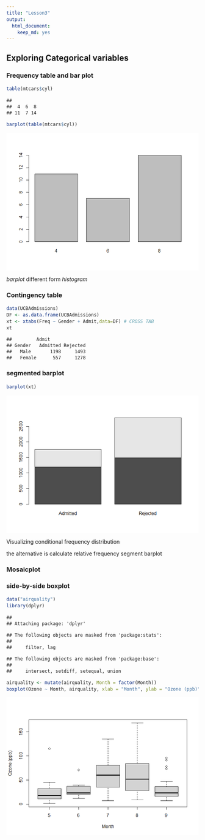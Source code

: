 ```yaml
---
title: "Lesson3"
output: 
  html_document: 
    keep_md: yes
---
```




## **Exploring Categorical variables**

### **Frequency table and bar plot**


```r
table(mtcars$cyl)
```

```
## 
##  4  6  8 
## 11  7 14
```

```r
barplot(table(mtcars$cyl))
```

<img src="Lesson3_files/figure-html/n-1.png" style="display: block; margin: auto;" />

*barplot* different form *histogram*

### **Contingency table**


```r
data(UCBAdmissions)
DF <- as.data.frame(UCBAdmissions)
xt <- xtabs(Freq ~ Gender + Admit,data=DF) # CROSS TAB
xt
```

```
##         Admit
## Gender   Admitted Rejected
##   Male       1198     1493
##   Female      557     1278
```

### **segmented barplot**


```r
barplot(xt)
```

<img src="Lesson3_files/figure-html/dd4-1.png" style="display: block; margin: auto;" />

Visualizing conditional frequency distribution 

the alternative is calculate relative frequency segment barplot

### **Mosaicplot**

### **side-by-side boxplot**


```r
data("airquality")
library(dplyr)
```

```
## 
## Attaching package: 'dplyr'
```

```
## The following objects are masked from 'package:stats':
## 
##     filter, lag
```

```
## The following objects are masked from 'package:base':
## 
##     intersect, setdiff, setequal, union
```

```r
airquality <- mutate(airquality, Month = factor(Month)) 
boxplot(Ozone ~ Month, airquality, xlab = "Month", ylab = "Ozone (ppb)")
```

<img src="Lesson3_files/figure-html/da-1.png" style="display: block; margin: auto;" />


